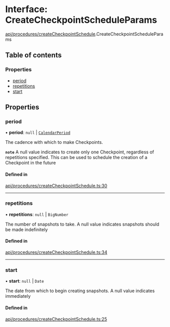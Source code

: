 # Interface: CreateCheckpointScheduleParams

[api/procedures/createCheckpointSchedule](../wiki/api.procedures.createCheckpointSchedule).CreateCheckpointScheduleParams

## Table of contents

### Properties

- [period](../wiki/api.procedures.createCheckpointSchedule.CreateCheckpointScheduleParams#period)
- [repetitions](../wiki/api.procedures.createCheckpointSchedule.CreateCheckpointScheduleParams#repetitions)
- [start](../wiki/api.procedures.createCheckpointSchedule.CreateCheckpointScheduleParams#start)

## Properties

### period

• **period**: ``null`` \| [`CalendarPeriod`](../wiki/types.CalendarPeriod)

The cadence with which to make Checkpoints.

**`note`** A null value indicates to create only one Checkpoint, regardless of repetitions specified. This can be used to schedule the creation of a Checkpoint in the future

#### Defined in

[api/procedures/createCheckpointSchedule.ts:30](https://github.com/PolymathNetwork/polymesh-sdk/blob/31dfa0dc/src/api/procedures/createCheckpointSchedule.ts#L30)

___

### repetitions

• **repetitions**: ``null`` \| `BigNumber`

The number of snapshots to take. A null value indicates snapshots should be made indefinitely

#### Defined in

[api/procedures/createCheckpointSchedule.ts:34](https://github.com/PolymathNetwork/polymesh-sdk/blob/31dfa0dc/src/api/procedures/createCheckpointSchedule.ts#L34)

___

### start

• **start**: ``null`` \| `Date`

The date from which to begin creating snapshots. A null value indicates immediately

#### Defined in

[api/procedures/createCheckpointSchedule.ts:25](https://github.com/PolymathNetwork/polymesh-sdk/blob/31dfa0dc/src/api/procedures/createCheckpointSchedule.ts#L25)
